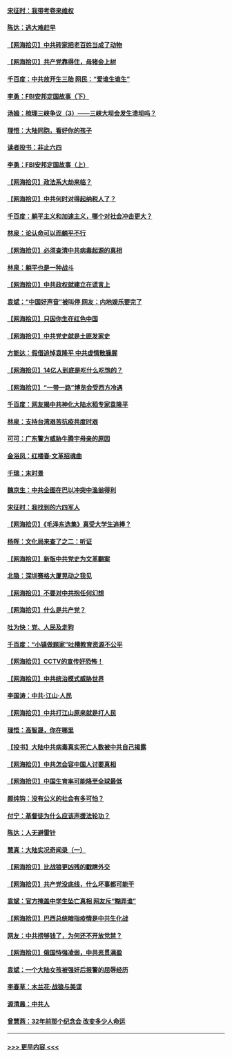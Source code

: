 #### [宋征时：我带考卷来维权](../pages/nsc993/n12994088.md?t=06030452) 
#### [陈达：逃大难赶早](../pages/nsc993/n12993569.md?t=06030452) 
#### [【网海拾贝】中共砖家把老百姓当成了动物](../pages/nsc993/n12993483.md?t=06030452) 
#### [【网海拾贝】共产党靠得住，母猪会上树](../pages/nsc993/n12990730.md?t=06030452) 
#### [千百度：中共放开生三胎 网民：“爱谁生谁生”](../pages/nsc993/n12990644.md?t=06030452) 
#### [李勇：FBI安邦定国故事（下）](../pages/nsc993/n12987854.md?t=06030452) 
#### [汤姆：梳理三峡争议（3）——三峡大坝会发生溃坝吗？](../pages/nsc993/n12989806.md?t=06030452) 
#### [理悟：大陆同胞，看好你的孩子](../pages/nsc993/n12989778.md?t=06030452) 
#### [读者投书：非止六四](../pages/nsc993/n12989673.md?t=06030452) 
#### [李勇：FBI安邦定国故事（上）](../pages/nsc993/n12987749.md?t=06030452) 
#### [【网海拾贝】政法系大劫来临？](../pages/nsc993/n12987596.md?t=06030452) 
#### [【网海拾贝】中共何时对得起纳税人了？](../pages/nsc993/n12985578.md?t=06030452) 
#### [千百度：躺平主义和加速主义，哪个对社会冲击更大？](../pages/nsc993/n12985512.md?t=06030452) 
#### [林泉：论认命可以而躺平不行](../pages/nsc993/n12985505.md?t=06030452) 
#### [【网海拾贝】必须查清中共病毒起源的真相](../pages/nsc993/n12984276.md?t=06030452) 
#### [林泉：躺平也是一种战斗](../pages/nsc993/n12984194.md?t=06030452) 
#### [【网海拾贝】中共政权就建立在谎言上](../pages/nsc993/n12981880.md?t=06030452) 
#### [袁斌：“中国好声音”被叫停 网友：内地娱乐要完了](../pages/nsc993/n12981826.md?t=06030452) 
#### [【网海拾贝】只因你生在红色中国](../pages/nsc993/n12979096.md?t=06030452) 
#### [【网海拾贝】中共党史就是土匪发家史](../pages/nsc993/n12976478.md?t=06030452) 
#### [方能达：假借追悼袁隆平 中共虚情散臊腥](../pages/nsc993/n12976396.md?t=06030452) 
#### [【网海拾贝】14亿人到底是吃什么吃饱的？](../pages/nsc993/n12974125.md?t=06030452) 
#### [【网海拾贝】“一带一路”博览会受西方冷遇](../pages/nsc993/n12971787.md?t=06030452) 
#### [千百度：网友揭中共神化大陆水稻专家袁隆平](../pages/nsc993/n12971733.md?t=06030452) 
#### [林泉：支持台湾艰苦抗疫共度时艰](../pages/nsc993/n12971350.md?t=06030452) 
#### [可可：广东警方威胁牛腾宇母亲的原因](../pages/nsc993/n12971100.md?t=06030452) 
#### [金浴凤：红楼春·文革招魂曲](../pages/nsc993/n12970354.md?t=06030452) 
#### [千瑞：末时景](../pages/nsc993/n12970337.md?t=06030452) 
#### [魏京生：中共企图在巴以冲突中渔翁得利](../pages/nsc993/n12970286.md?t=06030452) 
#### [宋征时：我找到的六四军人](../pages/nsc993/n12970213.md?t=06030452) 
#### [【网海拾贝】《毛泽东选集》真受大学生追捧？](../pages/nsc993/n12968779.md?t=06030452) 
#### [杨晖：文化局来查了之二：听证](../pages/nsc993/n12966528.md?t=06030452) 
#### [【网海拾贝】新版中共党史为文革翻案](../pages/nsc993/n12967526.md?t=06030452) 
#### [北隐：深圳赛格大厦晃动之我见](../pages/nsc993/n12967393.md?t=06030452) 
#### [【网海拾贝】不要对中共抱任何幻想](../pages/nsc993/n12965222.md?t=06030452) 
#### [【网海拾贝】什么是共产党？](../pages/nsc993/n12962781.md?t=06030452) 
#### [吐为快：党、人民及走狗](../pages/nsc993/n12962747.md?t=06030452) 
#### [千百度：“小镇做题家”吐槽教育资源不公平](../pages/nsc993/n12962705.md?t=06030452) 
#### [【网海拾贝】CCTV的宣传好恐怖！](../pages/nsc993/n12959984.md?t=06030452) 
#### [【网海拾贝】中共统治模式威胁世界](../pages/nsc993/n12957622.md?t=06030452) 
#### [李国涛：中共‧江山‧人民](../pages/nsc993/n12957502.md?t=06030452) 
#### [【网海拾贝】中共打江山原来就是打人民](../pages/nsc993/n12954345.md?t=06030452) 
#### [理悟：高智晟，你在哪里](../pages/nsc993/n12953115.md?t=06030452) 
#### [【投书】大陆中共病毒真实死亡人数被中共自己揭露](../pages/nsc993/n12953050.md?t=06030452) 
#### [【网海拾贝】中共怎会容中国人讨要真相](../pages/nsc993/n12952161.md?t=06030452) 
#### [【网海拾贝】中国生育率可能降至全球最低](../pages/nsc993/n12948793.md?t=06030452) 
#### [颜纯钩：没有公义的社会有多可怕？](../pages/nsc993/n12947626.md?t=06030452) 
#### [付宁：基督徒为什么应该声援法轮功？](../pages/nsc993/n12947233.md?t=06030452) 
#### [陈达：人无避雷针](../pages/nsc993/n12947098.md?t=06030452) 
#### [慧真：大陆实况奇闻录（一）](../pages/nsc993/n12945811.md?t=06030452) 
#### [【网海拾贝】比战狼更凶残的戳瞎外交](../pages/nsc993/n12945717.md?t=06030452) 
#### [【网海拾贝】共产党没底线，什么坏事都可能干](../pages/nsc993/n12942090.md?t=06030452) 
#### [袁斌：官方掩盖中学生坠亡真相 网友斥“糊弄谁”](../pages/nsc993/n12942029.md?t=06030452) 
#### [【网海拾贝】巴西总统暗指疫情是中共生化战](../pages/nsc993/n12938999.md?t=06030452) 
#### [网友：中共捞够钱了，为何还不开放党禁？](../pages/nsc993/n12938952.md?t=06030452) 
#### [【网海拾贝】俄国恃强凌弱，中共恶贯满盈](../pages/nsc993/n12936626.md?t=06030452) 
#### [袁斌：一个大陆女孩被强奸后报警的屈辱经历](../pages/nsc993/n12936547.md?t=06030452) 
#### [李春草：木兰花·战狼与美谍](../pages/nsc993/n12935995.md?t=06030452) 
#### [源清晨：中共人](../pages/nsc993/n12935589.md?t=06030452) 
#### [曾慧燕：32年前那个纪念会 改变多少人命运](../pages/nsc993/n12934233.md?t=06030452) 

----
#### [ >>> 更早内容 <<< ](../indexes/nsc993-earlier.md)
